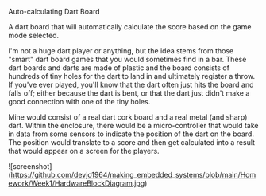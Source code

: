 Auto-calculating Dart Board

A dart board that will automatically calculate the score based on the game mode selected.

I'm not a huge dart player or anything, but the idea stems from those "smart" dart board games that you would sometimes find in a bar. These dart boards and darts are made of plastic and the board consists of hundreds of tiny holes for the dart to land in and ultimately register a throw. If you've ever played, you'll know that the dart often just hits the board and falls off; either because the dart is bent, or that the dart just didn't make a good connection with one of the tiny holes. 

Mine would consist of a real dart cork board and a real metal (and sharp) dart. Within the enclosure, there would be a micro-controller that would take in data from some sensors to indicate the position of the dart on the board. The position would translate to a score and then get calculated into a result that would appear on a screen for the players. 

![screenshot] (https://github.com/devjo1964/making_embedded_systems/blob/main/Homework/Week1/HardwareBlockDiagram.jpg)
